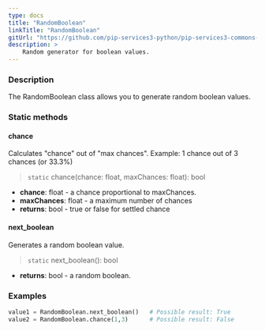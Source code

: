 ```yaml
---
type: docs
title: "RandomBoolean"
linkTitle: "RandomBoolean"
gitUrl: "https://github.com/pip-services3-python/pip-services3-commons-python"
description: >
    Random generator for boolean values.
---
```


### Description

The RandomBoolean class allows you to generate random boolean values.

### Static methods

#### chance
Calculates "chance" out of "max chances".
Example: 1 chance out of 3 chances (or 33.3%)

> `static` chance(chance: float, maxChances: float): bool

- **chance**: float - a chance proportional to maxChances.
- **maxChances**: float - a maximum number of chances
- **returns**: bool - true or false for settled chance

#### next_boolean
Generates a random boolean value.

> `static` next_boolean(): bool

- **returns**: bool - a random boolean.

### Examples

```python
value1 = RandomBoolean.next_boolean()   # Possible result: True
value2 = RandomBoolean.chance(1,3)      # Possible result: False

```
